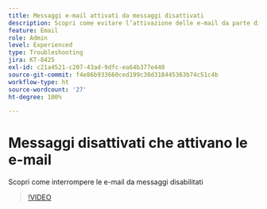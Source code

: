 ```yaml
---
title: Messaggi e-mail attivati da messaggi disattivati
description: Scopri come evitare l’attivazione delle e-mail da parte di messaggi disabilitati
feature: Email
role: Admin
level: Experienced
type: Troubleshooting
jira: KT-8425
exl-id: c21a4521-c207-43ad-9dfc-ea64b377e440
source-git-commit: f4e86b933660ced199c30d318445363b74c51c4b
workflow-type: ht
source-wordcount: '27'
ht-degree: 100%

---
```


# Messaggi disattivati che attivano le e-mail

Scopri come interrompere le e-mail da messaggi disabilitati
>[!VIDEO](https://video.tv.adobe.com/v/335981?quality=12&learn=on)
